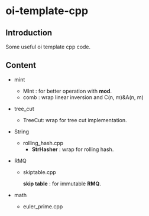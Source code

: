 # oi-template-cpp


## Introduction

Some useful oi template cpp code.

## Content

- mint

  - MInt : for better operation with **mod**.
  - comb : wrap linear inversion and C(n, m)&A(n, m) 

- tree_cut

  - TreeCut: wrap for tree cut implementation.

- String

  - rolling_hash.cpp
    - **StrHasher** : wrap for rolling hash.

- RMQ

  - skiptable.cpp
    
    **skip table** : for immutable **RMQ**.

- math

  - euler_prime.cpp
